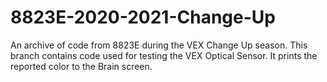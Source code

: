 # 8823E-2020-2021-Change-Up
An archive of code from 8823E during the VEX Change Up season.
This branch contains code used for testing the VEX Optical Sensor. It prints the reported color to the Brain screen.